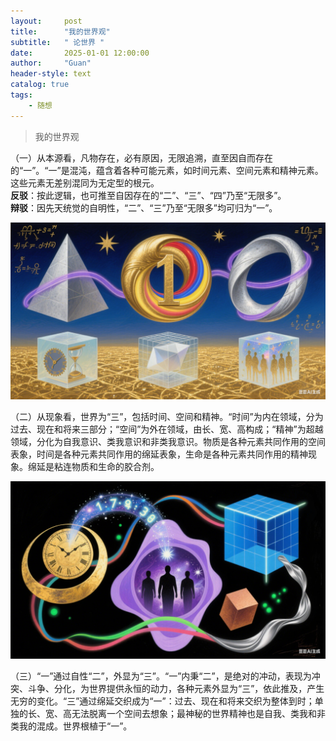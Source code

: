 ```yaml
---
layout:     post
title:      "我的世界观"
subtitle:   " 论世界 "
date:       2025-01-01 12:00:00
author:     "Guan"
header-style: text
catalog: true
tags:
    - 随想
---
```


> 我的世界观

（一）从本源看，凡物存在，必有原因，无限追溯，直至因自而存在的“一”。“一”是混沌，蕴含着各种可能元素，如时间元素、空间元素和精神元素。这些元素无差别混同为无定型的根元。<br>
**反驳**：按此逻辑，也可推至自因存在的“二”、“三”、“四”乃至“无限多”。<br>
**辩驳**：因先天统觉的自明性，“二”、“三”乃至“无限多”均可归为“一”。

![世界观](/img/shijieguan1.png)

（二）从现象看，世界为“三”，包括时间、空间和精神。“时间”为内在领域，分为过去、现在和将来三部分；“空间”为外在领域，由长、宽、高构成；“精神”为超越领域，分化为自我意识、类我意识和非类我意识。物质是各种元素共同作用的空间表象，时间是各种元素共同作用的绵延表象，生命是各种元素共同作用的精神现象。绵延是粘连物质和生命的胶合剂。

![世界观](/img/shijieguan2.png)

（三）“一”通过自性“二”，外显为“三”。“一”内秉“二”，是绝对的冲动，表现为冲突、斗争、分化，为世界提供永恒的动力，各种元素外显为“三”，依此推及，产生无穷的变化。“三”通过绵延交织成为“一”：过去、现在和将来交织为整体到时；单独的长、宽、高无法脱离一个空间去想象；最神秘的世界精神也是自我、类我和非类我的混成。世界根植于“一”。